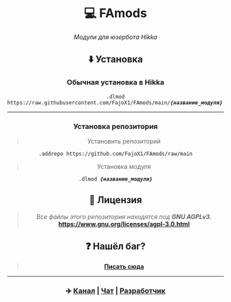 <div align="center">

# 💻 FAmods

<i>Модули для юзербота Hikka</i>

## ⬇️ Установка

### Обычная установка в Hikka
<pre><code>.dlmod https://raw.githubusercontent.com/FajoX1/FAmods/main/<b><i>{название_модуля}</i></b>.py</code></pre>
<hr>

### Установка репозитория
> Установить репозиторий
<pre><code>.addrepo https://github.com/FajoX1/FAmods/raw/main</code></pre>
> Установка модуля
<pre><code>.dlmod <b><i>{название_модуля}</i></b></code></pre>

<div align="center">

## 📝 Лицензия

</div>

> <i>Все файлы этого репозитория находятся под <b>GNU AGPLv3.</b></i><br>
> <b>https://www.gnu.org/licenses/agpl-3.0.html</b>

## ❓ Нашёл баг?
> <b><a href="https://t.me/fajox">Писать сюда</a></b>

<hr>

### ✈️ <a href="https://t.me/famods">Канал</a> | <a href="https://t.me/FaModsChat">Чат</a> | <a href="https://t.me/fajox">Разработчик</a> 

</div>
